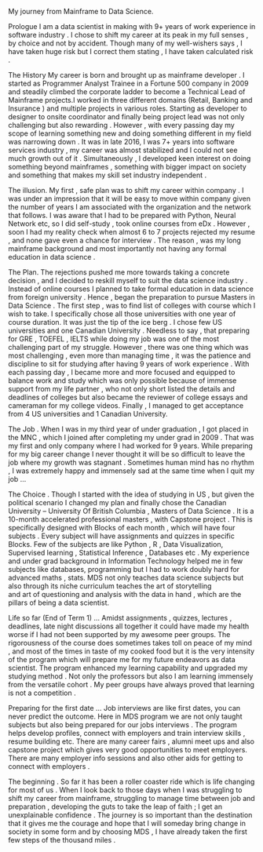 


My journey from Mainframe to Data Science.

Prologue 
I am a data scientist in making with 9+ years of work experience in software industry . 
I chose to shift my career at its peak in my full senses , by choice and not by accident.
Though many of my well-wishers says , I have taken huge risk but I correct them stating , I have taken calculated risk .

The History
My career is born and brought up as mainframe developer . 
I started as Programmer Analyst Trainee in a Fortune 500 company in 2009 and steadily climbed the corporate ladder to 
become a Technical Lead of Mainframe projects.I worked in three different domains (Retail, Banking and Insurance ) and 
multiple projects in various roles. Starting as developer to designer to onsite coordinator and finally being project lead was 
not only challenging but also rewarding . However , with every passing day my scope of learning something new and doing 
something different in my field was narrowing down . It was in late 2016, I was 7+ years into software services industry , 
my career was almost stabilized and I could not see much growth out of it . 
Simultaneously , I developed keen interest on doing something beyond mainframes , something with bigger impact on society and 
something that makes my skill set industry independent .

The illusion.
My first , safe plan was to shift my career within company . 
I was under an impression that it will be easy to move within company given the number of years I am associated with the 
organization and the network that follows. 
I was aware that I had to be prepared with Python, Neural Network etc,  so I did self-study  , took online courses from eDx . 
However , soon I had my reality check when almost 6 to 7 projects rejected my resume , and none gave  even a chance for interview . 
The reason , was my long mainframe background and most importantly not having any formal education in data science . 

The Plan.
The rejections pushed me more towards taking  a concrete decision , and I decided to reskill myself to suit the data science industry . 
Instead of online courses I planned to take formal education in data science from foreign university . 
Hence , began the preparation to pursue Masters in Data Science . 
The first step , was to find list of colleges with course which I wish to take. 
I specifically chose all those universities with one year of course duration. It was just the tip of the ice berg . 
I chose few US universities and one Canadian University . 
Needless to say , that preparing for GRE , TOEFEL , IELTS while doing  my job was one of the most challenging part of my struggle.
However , there was one thing which was most challenging , even more than managing time ,
it was the patience and discipline to sit for studying after having 9 years of work experience . 
With each passing day , I became more and more focused and equipped to balance work and study which was only possible because of
immense support from my life partner , who not only short listed the details and deadlines of colleges but also became the reviewer 
of college essays and cameraman for my college videos. 
Finally , I managed to get acceptance from 4 US universities and 1 Canadian University. 

The Job .
When I was in my third year of under graduation , I got placed in the MNC , which I joined after completing my under grad in 2009 . 
That was my first and only company where I had worked for 9 years.
While preparing for my big career change I never thought it will be so difficult to leave the job where my growth was stagnant . 
Sometimes human mind has no rhythm , I was extremely happy and immensely sad at the same time when I quit my job …

The Choice . 
Though I started with the idea of studying in US , but given the political scenario I changed my plan and finally chose
the Canadian University – University Of British Columbia , Masters of Data Science . It is a 10-month accelerated professional masters ,
with Capstone project . This is specifically designed with Blocks of each month , which will have four subjects . 
Every subject will have assignments and quizzes in specific Blocks. Few of the subjects are like Python , R , Data Visualization, 
Supervised learning , Statistical Inference , Databases etc . 
My experience and under grad background in Information Technology helped me in few subjects like databases, 
programming but I had to work doubly hard for advanced maths , stats. 
MDS not only teaches data science subjects but also through its niche curriculum teaches the art of storytelling  
and art of questioning and analysis with the data in hand , which are the pillars of being a data scientist.

Life so far (End of Term 1) …
Amidst assignments , quizzes, lectures , deadlines, late night discussions all together it could have made my health worse 
if I had not been supported by my awesome peer groups. The rigorousness of the course does sometimes takes toll on peace of my mind , 
and most of the times in taste of my cooked food but it is the very intensity of the program which will prepare me for my future 
endeavors as data scientist. The program enhanced  my learning capability and upgraded my studying method . 
Not only the professors but also I am learning immensely from the versatile cohort .
My peer groups have always proved that learning is not a competition . 

Preparing for the first date …
Job interviews are like first dates, you can never predict the outcome. 
Here in MDS program we are not only taught subjects but also being prepared for our jobs interviews . 
The program helps develop profiles, connect with employers and train interview skills , resume building etc.
There are many career fairs , alumni meet ups and also capstone project which gives very good opportunities to meet employers. 
There are many employer info sessions and also other aids for getting to connect with employers . 

The beginning .
So far it has been a roller coaster ride which is life changing for most of us . 
When I look back to those days when I was struggling to shift my career from mainframe,
struggling to manage time between job and preparation , developing  the guts to take the leap of faith ; 
I get  an unexplainable confidence . The journey is so important than the destination that it gives me the courage and 
hope that I will someday bring change in society in some form and by choosing MDS ,
I have already taken the first few steps of the thousand miles .
